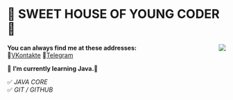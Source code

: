 # 👋 SWEET HOUSE OF YOUNG CODER 👋

 <p><img src="https://d2p4y1juxwnww4.cloudfront.net/f7b/3e029/e1fe/48f0/b89b/90ee751e42c0/thumb/320518.jpg"  align="right">
   
   **You can always find me at these addresses:**
<br>💼[VKontakte][1]
📱[Telegram][2]</br>

[1]: https://vk.com/id49385182        "My VK Page"
[2]: https://t.me/Fr0z3Nn             "My Telegram Page"
   
🌱 **I’m currently learning Java.**🤔

✅ *JAVA CORE*   
✅ *GIT / GITHUB*
  </p> 

